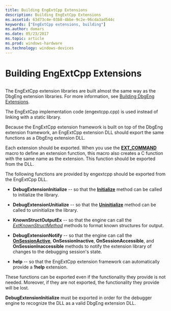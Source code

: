 ```yaml
---
title: Building EngExtCpp Extensions
description: Building EngExtCpp Extensions
ms.assetid: 63d73c4e-03b8-4bbe-9c2e-96cda3ad544c
keywords: ["EngExtCpp extensions, building"]
ms.author: domars
ms.date: 05/23/2017
ms.topic: article
ms.prod: windows-hardware
ms.technology: windows-devices
---
```


# Building EngExtCpp Extensions


## <span id="ddk_building_dbgeng_extensions_dbx"></span><span id="DDK_BUILDING_DBGENG_EXTENSIONS_DBX"></span>


The EngExtCpp extension libraries are built almost the same way as the DbgEng extension libraries. For more information, see [Building DbgEng Extensions](building-dbgeng-extensions.md).

The EngExtCpp implementation code (engextcpp.cpp) is used instead of linking with a static library.

Because the EngExtCpp extension framework is built on top of the DbgEng extension framework, an EngExtCpp extension DLL should export the same functions as a DbgEng extension DLL.

Each extension should be exported. When you use the [**EXT\_COMMAND**](https://msdn.microsoft.com/library/windows/hardware/ff544514) macro to define an extension function, this macro also creates a C function with the same name as the extension. This function should be exported from the DLL.

The following functions are provided by engextcpp should be exported from the EngExtCpp DLL.

-   **DebugExtensionInitialize** -- so that the [**Initialize**](https://msdn.microsoft.com/library/windows/hardware/ff548226) method can be called to initialize the library.

-   **DebugExtensionUnitialize** -- so that the [**Uninitialize**](https://msdn.microsoft.com/library/windows/hardware/ff548226) method can be called to uninitialize the library.

-   **KnownStructOutputEx** -- so that the engine can call the [*ExtKnownStructMethod*](https://msdn.microsoft.com/library/windows/hardware/ff543989) methods to format known structures for output.

-   **DebugExtensionNotify** -- so that the engine can call the [**OnSessionActive**](https://msdn.microsoft.com/library/windows/hardware/ff548226), **OnSessionInactive**, **OnSessionAccessible**, and **OnSessionInaccessible** methods to notify the extension library of changes to the debugging session's state.

-   **help** -- so that the EngExtCpp extension framework can automatically provide a **!help** extension.

These functions can be exported even if the functionality they provide is not needed. Moreover, if they are not exported, the functionality they provide will be lost.

**DebugExtensionInitialize** must be exported in order for the debugger engine to recognize the DLL as a valid DbgEng extension DLL.

 

 





